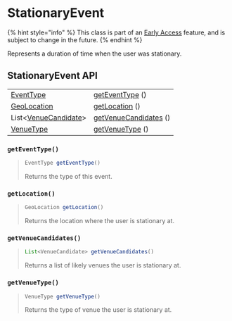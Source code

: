 # StationaryEvent

{% hint style="info" %}
This class is part of an [Early Access](../../../../appendix/feature-production-readiness.md) feature, and is subject to change in the future.
{% endhint %}

Represents a duration of time when the user was stationary.

## StationaryEvent API

|                                                    |                                                                |
| -------------------------------------------------- | -------------------------------------------------------------- |
| [EventType](eventtype.md)                          | [getEventType](stationaryevent.md#geteventtype) ()             |
| [GeoLocation](../geolocation.md)                   | [getLocation](stationaryevent.md#getlocation) ()               |
| List<[VenueCandidate](../venue/venuecandidate.md)> | [getVenueCandidates](stationaryevent.md#getvenuecandidates) () |
| [VenueType](../venue/venuetype.md)                 | [getVenueType](stationaryevent.md#getvenuetype) ()             |



### `getEventType()`

> ```java
> EventType getEventType()
> ```
>
> Returns the type of this event.

### `getLocation()`

> ```java
> GeoLocation getLocation()
> ```
>
> Returns the location where the user is stationary at.

### `getVenueCandidates()`

> ```java
> List<VenueCandidate> getVenueCandidates()
> ```
>
> Returns a list of likely venues the user is stationary at.

### `getVenueType()`

> ```java
> VenueType getVenueType()
> ```
>
> Returns the type of venue the user is stationary at.
